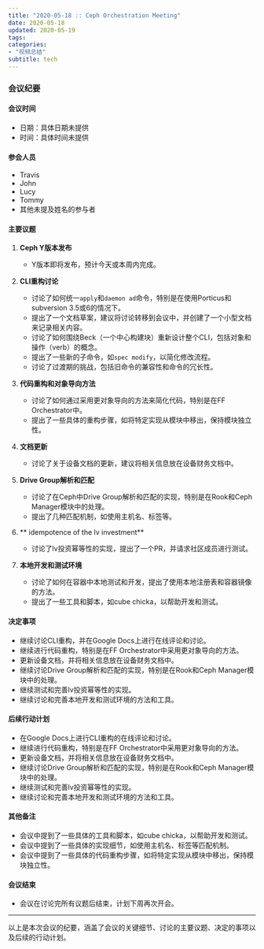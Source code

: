 ```yaml
---
title: "2020-05-18 :: Ceph Orchestration Meeting"
date: 2020-05-18
updated: 2020-05-19
tags:
categories:
- "视频总结"
subtitle: tech
---
```



### 会议纪要

#### 会议时间
- 日期：具体日期未提供
- 时间：具体时间未提供

#### 参会人员
- Travis
- John
- Lucy
- Tommy
- 其他未提及姓名的参与者

#### 主要议题
1. **Ceph Y版本发布**
   - Y版本即将发布，预计今天或本周内完成。

2. **CLI重构讨论**
   - 讨论了如何统一`apply`和`daemon ad`命令，特别是在使用Porticus和subversion 3.5或6的情况下。
   - 提出了一个文档草案，建议将讨论转移到会议中，并创建了一个小型文档来记录相关内容。
   - 讨论了如何围绕Beck（一个中心构建块）重新设计整个CLI，包括对象和操作（verb）的概念。
   - 提出了一些新的子命令，如`spec modify`，以简化修改流程。
   - 讨论了过渡期的挑战，包括旧命令的兼容性和命令的冗长性。

3. **代码重构和对象导向方法**
   - 讨论了如何通过采用更对象导向的方法来简化代码，特别是在FF Orchestrator中。
   - 提出了一些具体的重构步骤，如将特定实现从模块中移出，保持模块独立性。

4. **文档更新**
   - 讨论了关于设备文档的更新，建议将相关信息放在设备财务文档中。

5. **Drive Group解析和匹配**
   - 讨论了在Ceph中Drive Group解析和匹配的实现，特别是在Rook和Ceph Manager模块中的处理。
   - 提出了几种匹配机制，如使用主机名、标签等。

6. ** idempotence of the lv investment**
   - 讨论了lv投资幂等性的实现，提出了一个PR，并请求社区成员进行测试。

7. **本地开发和测试环境**
   - 讨论了如何在容器中本地测试和开发，提出了使用本地注册表和容器镜像的方法。
   - 提出了一些工具和脚本，如cube chicka，以帮助开发和测试。

#### 决定事项
- 继续讨论CLI重构，并在Google Docs上进行在线评论和讨论。
- 继续进行代码重构，特别是在FF Orchestrator中采用更对象导向的方法。
- 更新设备文档，并将相关信息放在设备财务文档中。
- 继续讨论Drive Group解析和匹配的实现，特别是在Rook和Ceph Manager模块中的处理。
- 继续测试和完善lv投资幂等性的实现。
- 继续讨论和完善本地开发和测试环境的方法和工具。

#### 后续行动计划
- 在Google Docs上进行CLI重构的在线评论和讨论。
- 继续进行代码重构，特别是在FF Orchestrator中采用更对象导向的方法。
- 更新设备文档，并将相关信息放在设备财务文档中。
- 继续讨论Drive Group解析和匹配的实现，特别是在Rook和Ceph Manager模块中的处理。
- 继续测试和完善lv投资幂等性的实现。
- 继续讨论和完善本地开发和测试环境的方法和工具。

#### 其他备注
- 会议中提到了一些具体的工具和脚本，如cube chicka，以帮助开发和测试。
- 会议中提到了一些具体的实现细节，如使用主机名、标签等匹配机制。
- 会议中提到了一些具体的代码重构步骤，如将特定实现从模块中移出，保持模块独立性。

#### 会议结束
- 会议在讨论完所有议题后结束，计划下周再次开会。

---

以上是本次会议的纪要，涵盖了会议的关键细节、讨论的主要议题、决定的事项以及后续的行动计划。